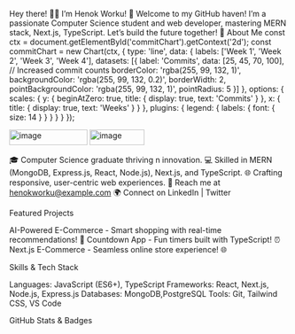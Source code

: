 Hey there! 👨‍💻 I’m Henok Worku! 🚀
Welcome to my GitHub haven! I’m a passionate Computer Science student and web developer, mastering MERN stack, Next.js, TypeScript. Let’s build the future together! 🌟
About Me
  const ctx = document.getElementById('commitChart').getContext('2d');
const commitChart = new Chart(ctx, {
  type: 'line',
  data: {
    labels: ['Week 1', 'Week 2', 'Week 3', 'Week 4'],
    datasets: [{
      label: 'Commits',
      data: [25, 45, 70, 100], // Increased commit counts
      borderColor: 'rgba(255, 99, 132, 1)',
      backgroundColor: 'rgba(255, 99, 132, 0.2)',
      borderWidth: 2,
      pointBackgroundColor: 'rgba(255, 99, 132, 1)',
      pointRadius: 5
    }]
  },
  options: {
    scales: {
      y: { beginAtZero: true, title: { display: true, text: 'Commits' } },
      x: { title: { display: true, text: 'Weeks' } }
    },
    plugins: {
      legend: { labels: { font: { size: 14 } } }
    }
  }
});
  

<img width="141" height="28" alt="image" src="https://github.com/user-attachments/assets/b890c3bd-357f-4c7a-8c53-f4292aec37a8" />

<img width="99" height="28" alt="image" src="https://github.com/user-attachments/assets/4a5e2e45-cb80-4302-ac6e-789f71fbb2c4" />

🎓 Computer Science graduate thriving
n innovation.
💻 Skilled in MERN (MongoDB, Express.js, React, Node.js), Next.js, and TypeScript.
🌐 Crafting responsive, user-centric web experiences.
📧 Reach me at henokworku@example.com
🌍 Connect on LinkedIn | Twitter

Featured Projects

AI-Powered E-Commerce - Smart shopping with real-time recommendations! 🛒
Countdown App - Fun timers built with TypeScript! ⏰
Next.js E-Commerce - Seamless online store experience! 🌐

Skills & Tech Stack

Languages: JavaScript (ES6+), TypeScript
Frameworks: React, Next.js, Node.js, Express.js
Databases: MongoDB,PostgreSQL
Tools: Git, Tailwind CSS, VS Code

GitHub Stats & Badges 
